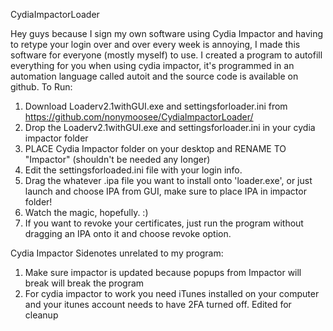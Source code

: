 CydiaImpactorLoader

Hey guys because I sign my own software using Cydia Impactor and having to retype your login over and over every week is annoying, I made this software for everyone (mostly myself) to use. I created a program to autofill everything for you when using cydia impactor, it's programmed in an automation language called autoit and the source code is available on github.
To Run:
1) Download Loaderv2.1withGUI.exe and settingsforloader.ini from https://github.com/nonymoosee/CydiaImpactorLoader/
2) Drop the Loaderv2.1withGUI.exe and settingsforloader.ini in your cydia impactor folder
3) PLACE Cydia Impactor folder on your desktop and RENAME TO "Impactor" (shouldn't be needed any longer)
4) Edit the settingsforloaded.ini file with your login info.
5) Drag the whatever .ipa file you want to install onto 'loader.exe', or just launch and choose IPA from GUI, make sure to place IPA in impactor folder!
6) Watch the magic, hopefully. :)
7) If you want to revoke your certificates, just run the program without dragging an IPA onto it and choose revoke option.

Cydia Impactor Sidenotes unrelated to my program:
1) Make sure impactor is updated because popups from Impactor will break will break the program
2) For cydia impactor to work you need iTunes installed on your computer and your itunes account needs to have 2FA turned off.
Edited for cleanup
